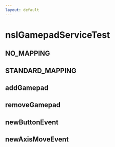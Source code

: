 ```yaml
---
layout: default
---
```


# nsIGamepadServiceTest #

## NO_MAPPING ##

## STANDARD_MAPPING ##

## addGamepad ##

## removeGamepad ##

## newButtonEvent ##

## newAxisMoveEvent ##

